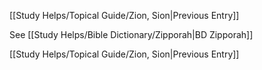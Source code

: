 [[Study Helps/Topical Guide/Zion, Sion|Previous Entry]]

 See [[Study Helps/Bible Dictionary/Zipporah|BD Zipporah]]

[[Study Helps/Topical Guide/Zion, Sion|Previous Entry]]